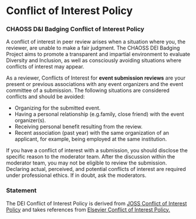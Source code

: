 # Conflict of Interest Policy

### CHAOSS D&I Badging Conflict of Interest Policy

A conflict of interest in peer review arises when a situation where you, the reviewer, are unable to make a fair judgment. The CHAOSS DEI Badging Project aims to promote a transparent and impartial environment to evaluate Diversity and Inclusion, as well as consciously avoiding situations where conflicts of interest may appear. 

As a reviewer, Conflicts of Interest for **event submission reviews** are your present or previous associations with any event organizers and the event committee of a submission. The following situations are considered conflicts and should be avoided:

* Organizing for the submitted event.
* Having a personal relationship \(e.g.family, close friend\) with the event organizer\(s\).
* Receiving personal benefit resulting from the review.
* Recent association \(past year\) with the same organization of an applicant, for example, being employed at the same institution.

If you have a conflict of interest with a submission, you should disclose the specific reason to the moderator team. After the discussion within the moderator team, you may not be eligible to review the submission. Declaring actual, perceived, and potential conflicts of interest are required under professional ethics. If in doubt, ask the moderators.

### **Statement**

The DEI Conflict of Interest Policy is derived from [JOSS Conflict of Interest Policy](https://joss.readthedocs.io/en/latest/reviewer_guidelines.html#joss-conflict-of-interest-policy) and takes references from [Elsevier Conflict of Interest Policy.](https://www.journals.elsevier.com/information-and-software-technology/policies/conflict-of-interest-guidelines-for-reviewers)

​

​

​

​

​

​

​

